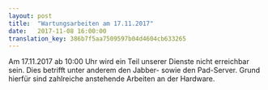 ```yaml
---
layout: post
title:  "Wartungsarbeiten am 17.11.2017"
date:   2017-11-08 16:00:00
translation_key: 386b7f5aa7509597b04d4604cb633265
---
```

Am 17.11.2017 ab 10:00 Uhr wird ein Teil unserer Dienste nicht erreichbar sein. 
Dies betrifft unter anderem den Jabber- sowie den Pad-Server.
Grund hierfür sind zahlreiche anstehende Arbeiten an der Hardware.




